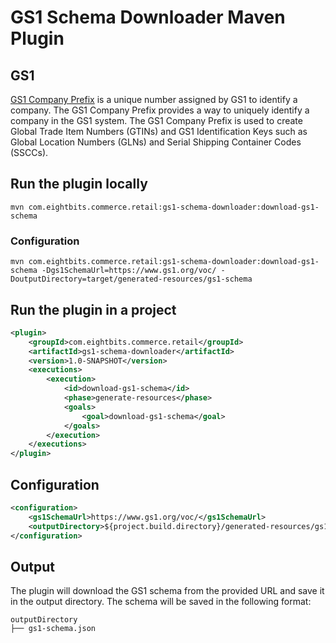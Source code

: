 # GS1 Schema Downloader Maven Plugin 


## GS1 

[GS1 Company Prefix](https://www.gs1.org/standards/id-keys/company-prefix) 
is a unique number assigned by GS1 to identify a company. The GS1 Company Prefix provides a way to uniquely identify a company in the GS1 system. 
The GS1 Company Prefix is used to create Global Trade Item Numbers (GTINs) and GS1 Identification Keys such as Global Location Numbers (GLNs) 
and Serial Shipping Container Codes (SSCCs).

## Run the plugin locally
```shell
mvn com.eightbits.commerce.retail:gs1-schema-downloader:download-gs1-schema
```
### Configuration
```shell
mvn com.eightbits.commerce.retail:gs1-schema-downloader:download-gs1-schema -Dgs1SchemaUrl=https://www.gs1.org/voc/ -DoutputDirectory=target/generated-resources/gs1-schema
```

## Run the plugin in a project
```xml
<plugin>
    <groupId>com.eightbits.commerce.retail</groupId>
    <artifactId>gs1-schema-downloader</artifactId>
    <version>1.0-SNAPSHOT</version>
    <executions>
        <execution>
            <id>download-gs1-schema</id>
            <phase>generate-resources</phase>
            <goals>
                <goal>download-gs1-schema</goal>
            </goals>
        </execution>
    </executions>
</plugin>
```

## Configuration
```xml
<configuration>
    <gs1SchemaUrl>https://www.gs1.org/voc/</gs1SchemaUrl>
    <outputDirectory>${project.build.directory}/generated-resources/gs1-schema</outputDirectory>
</configuration>
```

## Output
The plugin will download the GS1 schema from the provided URL and save it in the output directory. The schema will be saved in the following format:
```
outputDirectory
├── gs1-schema.json
``` 
